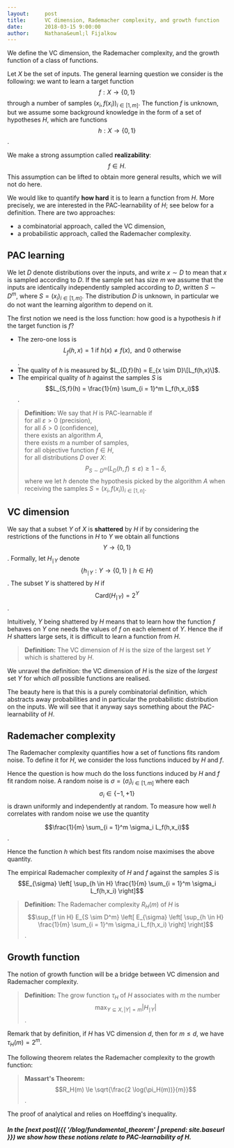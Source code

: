 ```yaml
---
layout:     post
title:      VC dimension, Rademacher complexity, and growth function 
date:       2018-03-15 9:00:00
author:     Nathana&euml;l Fijalkow
---
```


<p class="intro"><span class="dropcap">W</span>e define the VC dimension, the Rademacher complexity, and the growth function of a class of functions.</p>

Let $X$ be the set of inputs. The general learning question we consider is the following: 
we want to learn a target function $$f : X \to \left\{0,1\right\}$$ through a number of samples $(x_i,f(x_i))_{i \in [1,m]}$.
The function $f$ is unknown, but we assume some background knowledge in the form of a set of hypotheses $H$, which are functions $$h : X \to \left\{0,1\right\}$$.

We make a strong assumption called **realizability**: 
$$f \in H.$$
This assumption can be lifted to obtain more general results, which we will not do here.

We would like to quantify **how hard** it is to learn a function from $H$.
More precisely, we are interested in the PAC-learnability of $H$; see below for a definition.
There are two approaches:
* a combinatorial approach, called the VC dimension,
* a probabilistic approach, called the Rademacher complexity.

## PAC learning

We let $D$ denote distributions over the inputs, and write $x \sim D$ to mean that $x$ is sampled according to $D$.
If the sample set has size $m$ we assume that the inputs are identically independently sampled according to $D$, written $S \sim D^m$,
where $S = (x_i)_{i \in [1,m]}$.
The distribution $D$ is unknown, in particular we do not want the learning algorithm to depend on it.

The first notion we need is the loss function: how good is a hypothesis $h$ if the target function is $f$?
* The zero-one loss is $$L_f(h,x) = 1 \text{ if } h(x) \neq f(x), \text{ and } 0 \text{ otherwise}$$.
* The quality of $h$ is measured by $L_{D,f}(h) = E_{x \sim D}\[L_f(h,x)\]$.
* The empirical quality of $h$ against the samples $S$ is $$L_{S,f}(h) = \frac{1}{m} \sum_{i = 1}^m L_f(h,x_i)$$. 

> **Definition:**
We say that $H$ is PAC-learnable if<br/>
for all $\varepsilon > 0$ (precision),<br/>
for all $\delta > 0$ (confidence),<br/>
there exists an algorithm $A$,<br/>
there exists $m$ a number of samples,<br/>
for all objective function $f \in H$,<br/>
for all distributions $D$ over $X$:<br/>
$$ P_{S \sim D^m} ( L_D(h,f) \le \varepsilon ) \ge 1 - \delta, $$
where we let $h$ denote the hypothesis picked by the algorithm $A$ when receiving the samples $S = (x_i,f(x_i))_{i \in [1,n]}$.

## VC dimension

We say that a subset $Y$ of $X$ is **shattered** by $H$ if by considering the restrictions of the functions in $H$ to $Y$ we obtain all functions $$Y \to \left\{0,1 \right\}$$.
Formally, let $H_{\mid Y}$ denote $$\left\{ h_{\mid Y} : Y \to \left\{0,1\right\} \mid h \in H \right\}$$.
The subset $Y$ is shattered by $H$ if $$ \text{Card} (H_{\mid Y}) = 2^Y $$.

Intuitively, $Y$ being shattered by $H$ means that to learn how the function $f$ behaves on $Y$ one needs the values of $f$ on each element of $Y$.
Hence the if $H$ shatters large sets, it is difficult to learn a function from $H$.

> **Definition:** The VC dimension of $H$ is the size of the largest set $Y$ which is shattered by $H$.

We unravel the definition: the VC dimension of $H$ is the size of the *largest* set $Y$ for which *all* possible functions are realised.

The beauty here is that this is a purely combinatorial definition, which abstracts away probabilities and in particular the probabilistic distribution on the inputs.
We will see that it anyway says something about the PAC-learnability of $H$.

## Rademacher complexity

The Rademacher complexity quantifies how a set of functions fits random noise.
To define it for $H$, we consider the loss functions induced by $H$ and $f$.

Hence the question is how much do the loss functions induced by $H$ and $f$ fit random noise.
A random noise is $\sigma = (\sigma_i)_{i \in [1,m]}$ where each $$\sigma_i \in \left\{-1,+1\right\}$$ is drawn uniformly and independently at random.
To measure how well $h$ correlates with random noise we use the quantity

$$\frac{1}{m} \sum_{i = 1}^m \sigma_i L_f(h,x_i)$$.

Hence the function $h$ which best fits random noise maximises the above quantity.

The empirical Rademacher complexity of $H$ and $f$ against the samples $S$ is
$$E_{\sigma} \left[ \sup_{h \in H} \frac{1}{m} \sum_{i = 1}^m \sigma_i L_f(h,x_i) \right]$$

> **Definition:**
The Rademacher complexity $R_H(m)$ of $H$ is
$$\sup_{f \in H} E_{S \sim D^m} \left[ E_{\sigma} \left[ \sup_{h \in H} \frac{1}{m} \sum_{i = 1}^m \sigma_i L_f(h,x_i) \right] \right]$$.

## Growth function

The notion of growth function will be a bridge between VC dimension and Rademacher complexity.

> **Definition:**
The grow function $\tau_H$ of $H$ associates with $m$ the number
$$\max_{Y \subseteq X, |Y| = m} |H_{\mid Y}|$$.

Remark that by definition, if $H$ has VC dimension $d$, then for $m \le d$, we have $\tau_H(m) = 2^m$.

The following theorem relates the Rademacher complexity to the growth function:

> **Massart's Theorem:**
$$R_H(m) \le \sqrt{\frac{2 \log(\pi_H(m))}{m}}$$.

The proof of analytical and relies on Hoeffding's inequality.

##### In the [next post]({{ '/blog/fundamental_theorem' | prepend: site.baseurl }}) we show how these notions relate to PAC-learnability of $H$.
